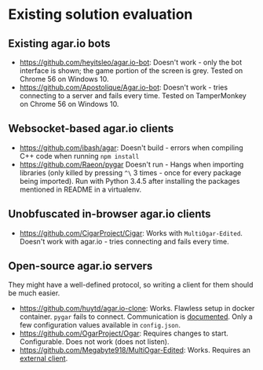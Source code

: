 # Existing solution evaluation

## Existing agar.io bots

- https://github.com/heyitsleo/agar.io-bot:
  Doesn't work - only the bot interface is shown; the game portion of the screen is grey. Tested on Chrome 56 on Windows 10.
- https://github.com/Apostolique/Agar.io-bot:
  Doesn't work - tries connecting to a server and fails every time. Tested on TamperMonkey on Chrome 56 on Windows 10.

## Websocket-based agar.io clients

- https://github.com/ibash/agar:
  Doesn't build - errors when compiling C++ code when running `npm install`
- https://github.com/Raeon/pygar
  Doesn't run - Hangs when importing libraries (only killed by pressing `^\` 3 times - once for every package being imported). Run with Python 3.4.5 after installing the packages mentioned in README in a virtualenv.

## Unobfuscated in-browser agar.io clients

- https://github.com/CigarProject/Cigar: Works with `MultiOgar-Edited`. Doesn't work with agar.io - tries connecting and fails every time.

## Open-source agar.io servers

They might have a well-defined protocol, so writing a client for them should be much easier.

- https://github.com/huytd/agar.io-clone: Works. Flawless setup in docker container. `pygar` fails to connect. Communication is [documented](https://github.com/huytd/agar.io-clone/wiki/Game-Architecture#client-server-communication). Only a few configuration values available in `config.json`.
- https://github.com/OgarProject/Ogar: Requires changes to start. Configurable. Does not work (does not listen).
- https://github.com/Megabyte918/MultiOgar-Edited: Works. Requires an [external client](https://github.com/Megabyte918/MultiOgar-Edited/wiki/Clients).
